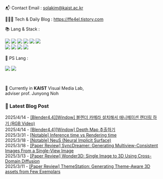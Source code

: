 
📬  Contact Email : solakim@kaist.ac.kr

👨🏻‍💻  Tech & Daily Blog : https://ffe4el.tistory.com

<!-- 사용하는 언어와 도구들 -->
📚  Lang & Stack :<br><br>
<img src="https://img.shields.io/badge/python-3776AB?style=for-the-badge&logo=python&logoColor=white">
<img src="https://img.shields.io/badge/c++-00599C?style=for-the-badge&logo=c%2B%2B&logoColor=white">
<img src="https://img.shields.io/badge/java-007396?style=for-the-badge&logo=java&logoColor=white">
<img src="https://img.shields.io/badge/html5-E34F26?style=for-the-badge&logo=html5&logoColor=white">
<img src="https://img.shields.io/badge/css-1572B6?style=for-the-badge&logo=css3&logoColor=white">
<img src="https://img.shields.io/badge/javascript-F7DF1E?style=for-the-badge&logo=javascript&logoColor=black"><br>
<img src="https://img.shields.io/badge/spring-6DB33F?style=for-the-badge&logo=spring&logoColor=white">
<img src="https://img.shields.io/badge/springboot-6DB33F?style=for-the-badge&logo=springboot&logoColor=white">
<img src="https://img.shields.io/badge/django-092E20?style=for-the-badge&logo=django&logoColor=white">
<img src="https://img.shields.io/badge/flask-000000?style=for-the-badge&logo=flask&logoColor=white">
<br><br>
🧩  PS Lang :<br><br>
<img src="https://img.shields.io/badge/python-3776AB?style=for-the-badge&logo=python&logoColor=white">
<img src="https://img.shields.io/badge/c++-00599C?style=for-the-badge&logo=c%2B%2B&logoColor=white">

<br> 

🏫 Currently in **KAIST** Visual Media Lab, <br>
adviser prof. Junyong Noh 

<h3>🤩 Latest Blog Post</h3>
2025/4/14 - <a href='https://ffe4el.tistory.com/155'>[Blender4.4][Window] 블렌더 카메라 설치해서 애니메이션 렌더링 하기 (RGB Video)</a><br>
2025/4/14 - <a href='https://ffe4el.tistory.com/154'>[Blender4.4][Window] Depth Map 추출하기</a><br>
2025/3/31 - <a href='https://ffe4el.tistory.com/153'>[Notable] Inference time vs Rendering time</a><br>
2025/3/18 - <a href='https://ffe4el.tistory.com/152'>[Notable] NeuS (Neural Implicit Surface)</a><br>
2025/3/18 - <a href='https://ffe4el.tistory.com/151'>[Paper Review] SyncDreamer: Generating Multiview-Consistent Images From a Single-View Image</a><br>
2025/3/13 - <a href='https://ffe4el.tistory.com/150'>[Paper Review] Wonder3D: Single Image to 3D Using Cross-Domain Diffusion</a><br>
2025/3/11 - <a href='https://ffe4el.tistory.com/149'>[Paper Review] ThemeStation: Generating Theme-Aware 3D assets from Few Exemplars</a><br>
